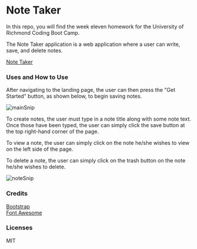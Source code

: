 # Note Taker  
In this repo, you will find the week eleven homework
for the University of Richmond Coding Boot Camp.  

The Note Taker application is a web application where a user
can write, save, and delete notes.  

[Note Taker](https://protected-lowlands-57190.herokuapp.com/)  

### Uses and How to Use  

After navigating to the landing page, the user can then press the "Get Started" button, 
as shown below, to begin saving notes.  

![mainSnip](https://user-images.githubusercontent.com/43326943/73599632-8073f680-4513-11ea-94b9-a205b12c5369.PNG)  

To create notes, the user must type in a note title along with some note text.  
Once those have been typed, the user can simply click the save button at the top right-hand corner of the page.  

To view a note, the user can simply click on the note he/she wishes to view on the left side of the page.  

To delete a note, the user can simply click on the trash button on the note he/she wishes to delete.  

![noteSnip](https://user-images.githubusercontent.com/43326943/73599641-9a153e00-4513-11ea-9215-4491dbb5d199.PNG)  

### Credits  

[Bootstrap](https://getbootstrap.com/)  
[Font Awesome](https://fontawesome.com/)  

### Licenses  
MIT
